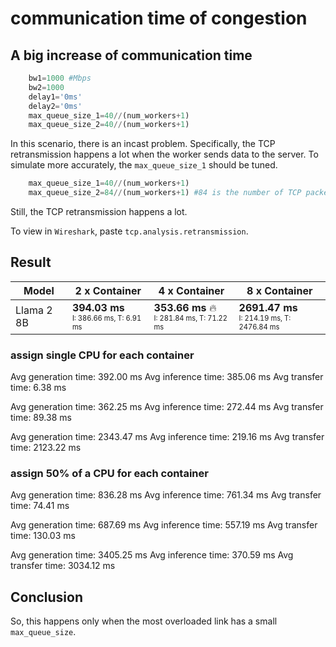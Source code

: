 # communication time of congestion

## A big increase of communication time 

```py
    bw1=1000 #Mbps
    bw2=1000 
    delay1='0ms'
    delay2='0ms'
    max_queue_size_1=40//(num_workers+1)
    max_queue_size_2=40//(num_workers+1)
```
In this scenario, there is an incast problem.
Specifically, the TCP retransmission happens a lot when the worker sends data to the server.
To simulate more accurately, the `max_queue_size_1` should be tuned.

```py
    max_queue_size_1=40//(num_workers+1)
    max_queue_size_2=84//(num_workers+1) #84 is the number of TCP packets for the GS205 Buffer Memory 1Mbit
```
Still, the TCP retransmission happens a lot.

To view in `Wireshark`, paste `tcp.analysis.retransmission`.



## Result


| Model      | 2 x Container                                                   | 4 x Container                                                       | 8 x Container                                                       |
| ---------- | --------------------------------------------------------------- | ------------------------------------------------------------------- | ------------------------------------------------------------------- |
| Llama 2 8B | **394.03 ms**<br><sub><sup>I: 386.66 ms, T: 6.91 ms</sup></sub> | **353.66 ms** 🔥<br><sub><sup>I: 281.84 ms, T: 71.22 ms</sup></sub> | **2691.47 ms**<br><sub><sup>I: 214.19 ms, T: 2476.84 ms</sup></sub> |


### assign single CPU for each container

Avg generation time: 392.00 ms
Avg inference time:  385.06 ms
Avg transfer time:   6.38 ms


Avg generation time: 362.25 ms
Avg inference time:  272.44 ms
Avg transfer time:   89.38 ms

Avg generation time: 2343.47 ms
Avg inference time:  219.16 ms
Avg transfer time:   2123.22 ms

### assign 50% of a CPU for each container

Avg generation time: 836.28 ms
Avg inference time:  761.34 ms
Avg transfer time:   74.41 ms

Avg generation time: 687.69 ms
Avg inference time:  557.19 ms
Avg transfer time:   130.03 ms

Avg generation time: 3405.25 ms
Avg inference time:  370.59 ms
Avg transfer time:   3034.12 ms

## Conclusion

So, this happens only when the most overloaded link has a small `max_queue_size`.